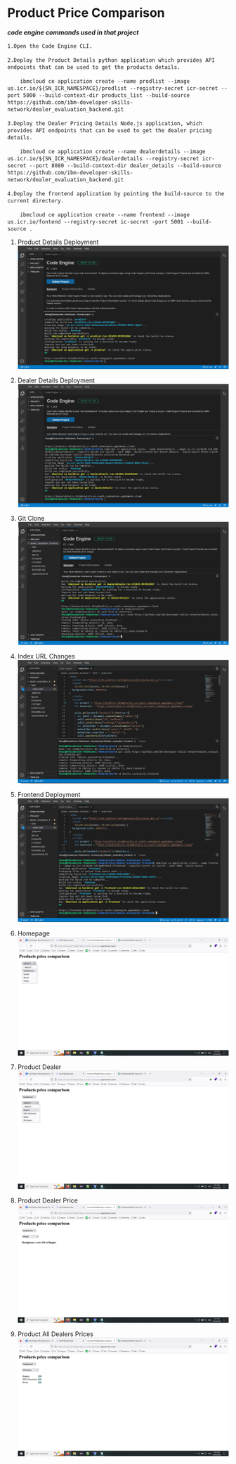 # Product Price Comparison

***code engine commands used in that project***



    1.Open the Code Engine CLI.

    2.Deploy the Product Details python application which provides API endpoints that can be used to get the products details.
    
        ibmcloud ce application create --name prodlist --image us.icr.io/${SN_ICR_NAMESPACE}/prodlist --registry-secret icr-secret --port 5000 --build-context-dir products_list --build-source https://github.com/ibm-developer-skills-network/dealer_evaluation_backend.git
    
    3.Deploy the Dealer Pricing Details Node.js application, which provides API endpoints that can be used to get the dealer pricing details.

        ibmcloud ce application create --name dealerdetails --image us.icr.io/${SN_ICR_NAMESPACE}/dealerdetails --registry-secret icr-secret --port 8080 --build-context-dir dealer_details --build-source https://github.com/ibm-developer-skills-network/dealer_evaluation_backend.git
    
    4.Deploy the frontend application by pointing the build-source to the current directory.
    
        ibmcloud ce application create --name frontend --image us.icr.io/fontend --registry-secret ic-secret -port 5001 --build-source .

1. Product Details Deployment
   ![Product Details Deployment](screenshots/1_product_details_deploy.png)

2. Dealer Details Deployment
   ![Dealer Details Deployment](screenshots/2_dealer_details_deploy.png)

3. Git Clone
   ![Git Clone](screenshots/3_git_clone.png)

4. Index URL Changes
   ![Index URL Changes](screenshots/4_index_urlchanges.png)

5. Frontend Deployment
   ![Frontend Deployment](screenshots/5_frontend_deploy.png)

6. Homepage
   ![Homepage](screenshots/6_homepage.png)

7. Product Dealer
   ![Product Dealer](screenshots/7_product_dealer.png)

8. Product Dealer Price
   ![Product Dealer Price](screenshots/8_product_dealer_price.png)

9. Product All Dealers Prices
   ![Product All Dealers Prices](screenshots/9_product_all_dealers_prices.png)

